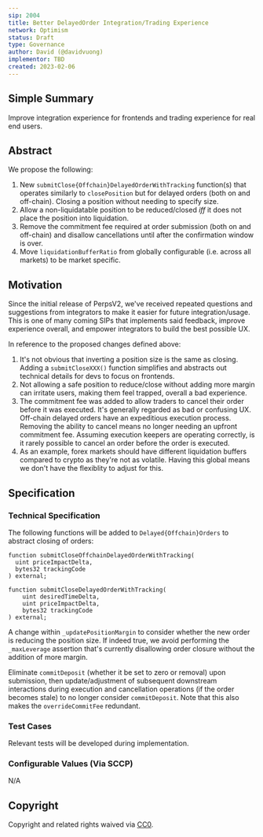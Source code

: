 ```yaml
---
sip: 2004
title: Better DelayedOrder Integration/Trading Experience
network: Optimism
status: Draft
type: Governance
author: David (@davidvuong)
implementor: TBD
created: 2023-02-06
---
```


<!--You can leave these HTML comments in your merged SIP and delete the visible duplicate text guides, they will not appear and may be helpful to refer to if you edit it again. This is the suggested template for new SIPs. Note that an SIP number will be assigned by an editor. When opening a pull request to submit your SIP, please use an abbreviated title in the filename, `sip-draft_title_abbrev.md`. The title should be 44 characters or less.-->

## Simple Summary

<!--"If you can't explain it simply, you don't understand it well enough." Simply describe the outcome the proposed changes intends to achieve. This should be non-technical and accessible to a casual community member.-->

Improve integration experience for frontends and trading experience for real end users.

## Abstract

<!--A short (~200 word) description of the proposed change, the abstract should clearly describe the proposed change. This is what *will* be done if the SIP is implemented, not *why* it should be done or *how* it will be done. If the SIP proposes deploying a new contract, write, "we propose to deploy a new contract that will do x".-->

We propose the following:

1. New `submitClose{Offchain}DelayedOrderWithTracking` function(s) that operates similarly to `closePosition` but for delayed orders (both on and off-chain). Closing a position without needing to specify size.
1. Allow a non-liquidatable position to be reduced/closed _iff_ it does not place the position into liquidation.
1. Remove the commitment fee required at order submission (both on and off-chain) and disallow cancellations until after the confirmation window is over.
1. Move `liquidationBufferRatio` from globally configurable (i.e. across all markets) to be market specific.

## Motivation

<!--This is the problem statement. This is the *why* of the SIP. It should clearly explain *why* the current state of the protocol is inadequate.  It is critical that you explain *why* the change is needed, if the SIP proposes changing how something is calculated, you must address *why* the current calculation is innaccurate or wrong. This is not the place to describe how the SIP will address the issue!-->

Since the initial release of PerpsV2, we've received repeated questions and suggestions from integrators to make it easier for future integration/usage. This is one of many coming SIPs that implements said feedback, improve experience overall, and empower integrators to build the best possible UX.

In reference to the proposed changes defined above:

1. It's not obvious that inverting a position size is the same as closing. Adding a `submitCloseXXX()` function simplifies and abstracts out technical details for devs to focus on frontends.
1. Not allowing a safe position to reduce/close without adding more margin can irritate users, making them feel trapped, overall a bad experience.
1. The commitment fee was added to allow traders to cancel their order before it was executed. It's generally regarded as bad or confusing UX. Off-chain delayed orders have an expeditious execution process. Removing the ability to cancel means no longer needing an upfront commitment fee. Assuming execution keepers are operating correctly, is it rarely possible to cancel an order before the order is executed.
1. As an example, forex markets should have different liquidation buffers compared to crypto as they're not as volatile. Having this global means we don't have the flexiblity to adjust for this.

## Specification

### Technical Specification

<!--The technical specification should outline the public API of the changes proposed. That is, changes to any of the interfaces Synthetix currently exposes or the creations of new ones.-->

The following functions will be added to `Delayed{Offchain}Orders` to abstract closing of orders:

```
function submitCloseOffchainDelayedOrderWithTracking(
  uint priceImpactDelta,
  bytes32 trackingCode
) external;

function submitCloseDelayedOrderWithTracking(
    uint desiredTimeDelta,
    uint priceImpactDelta,
    bytes32 trackingCode
) external;
```

A change within `_updatePositionMargin` to consider whether the new order is reducing the position size. If indeed true, we avoid performing the `_maxLeverage` assertion that's currently disallowing order closure without the addition of more margin.

Eliminate `commitDeposit` (whether it be set to zero or removal) upon submission, then update/adjustment of subsequent downstream interactions during execution and cancellation operations (if the order becomes stale) to no longer consider `commitDeposit`. Note that this also makes the `overrideCommitFee` redundant.

### Test Cases

<!--Test cases for an implementation are mandatory for SIPs but can be included with the implementation..-->

Relevant tests will be developed during implementation.

### Configurable Values (Via SCCP)

<!--Please list all values configurable via SCCP under this implementation.-->

N/A

## Copyright

Copyright and related rights waived via [CC0](https://creativecommons.org/publicdomain/zero/1.0/).
